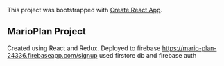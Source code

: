 This project was bootstrapped with [Create React App](https://github.com/facebook/create-react-app).

## MarioPlan Project

Created using React and Redux. Deployed to firebase https://mario-plan-24336.firebaseapp.com/signup used firstore db and firebase auth

